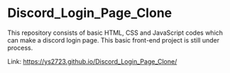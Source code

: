 # Discord_Login_Page_Clone
This repository consists of basic HTML, CSS and JavaScript codes which can make a discord login page. This basic front-end project is still under process.

Link: https://ys2723.github.io/Discord_Login_Page_Clone/ 
